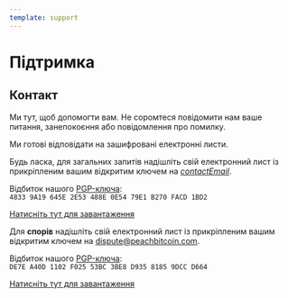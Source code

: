 ```yaml
---
template: support
---
```


<!--[intro]-->

# Підтримка

<!--[contact]-->

## Контакт

Ми тут, щоб допомогти вам. Не соромтеся повідомити нам ваше питання, занепокоєння або повідомлення про помилку.

Ми готові відповідати на зашифровані електронні листи.

Будь ласка, для загальних запитів надішліть свій електронний лист із прикріпленим вашим відкритим ключем на [$contactEmail$](mailto:$contactEmail$).

Відбиток нашого [PGP-ключа](https://keys.openpgp.org/search?q=48339A19645E2E53488E0E5479E1B270FACD1BD2):<br>
`4833 9A19 645E 2E53 488E 0E54 79E1 B270 FACD 1BD2`

[Натисніть тут для завантаження](https://keys.openpgp.org/vks/v1/by-fingerprint/48339A19645E2E53488E0E5479E1B270FACD1BD2)

Для **спорів** надішліть свій електронний лист із прикріпленим вашим відкритим ключем на [dispute@peachbitcoin.com](mailto:dispute@peachbitcoin.com).

Відбиток нашого [PGP-ключа](https://keys.openpgp.org/search?q=DE7EA40D1102F02553BC3BE8D93581859DCCD664):<br>
`DE7E A40D 1102 F025 53BC 3BE8 D935 8185 9DCC D664`

[Натисніть тут для завантаження](https://keys.openpgp.org/vks/v1/by-fingerprint/DE7EA40D1102F02553BC3BE8D93581859DCCD664)
